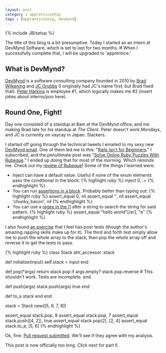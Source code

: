 ```yaml
---
layout: post
category : apprenticeship
tags : [apprenticeship, devmynd]
---
```

{% include JB/setup %}

The title of this blog is a bit presumptive. Today I started as an intern at DevMynd Software, which is set to last for two months. <strike>If</strike> When I successfully complete that, I will be upgraded to 'apprentice.'

## What is DevMynd?

[DevMynd](http://devmynd.com/) is a software consulting company founded in 2010 by [Brad Wilkening](http://twitter.com/bwilken) and [JC Grubbs](http://twitter.com/thegrubbsian) (I originally had JC's name first, but Brad fixed that). [Peter Harkins](http://twitter.com/pushcx) is employee #1, which logically makes me #2 (insert jokes about interns/poo here).

## Round One, Fight!

Day one consisted of a standup at 8am at the DevMynd office, and me making Brad late for *his* standup at *The Client*. Peter doesn't work Mondays, and JC is currently on vaycay in Japan. Slackers.

I started off going through the technical tweets I emailed to my sexy new [DevMynd email](mailto:kori.roys@devmynd.com). One of them led me to this: "[Rails Isn't for Beginners](http://rakeroutes.com/blog/rails-is-not-for-beginners/)." I subscribed, and the penultimate post was "[Solve Online Ruby Puzzles With Rubeque](http://rakeroutes.com/blog/solve-online-ruby-puzzles-with-rubeque/)." I ended up doing that for most of the morning. Which reminds me. Check out my [review of Rubeque](http://koriroys.com/learning/2012/04/10/rubeque-review/)! Some of the things I learned were:

+ Inject can have a default value. Useful if none of the enum elements pass the conditional in the block:
{% highlight ruby %}
  inject 0, :+
{% endhighlight %}
+ You can run [assertions in a block](http://rubeque.com/problems/nil-values). Probably better than typing out:
{% highlight ruby %}
 assert_equal 0,              nil
 assert_equal '',             nil
 assert_equal 'chunky_bacon', nil
{% endhighlight %}
+ You can use a [regex in the []](http://rubeque.com/problems/brackets-and-searches) after a string to search the string for said pattern.
{% highlight ruby %}
  assert_equal "hello world"[/e/], "e"
{% endhighlight %}

I also found [an exercise](http://rubeque.com/problems/baby-got-stacks) that I feel has poor tests (though the author's amazing rapping skills make up for it). The third and forth test simply allow me to push the whole array to the stack, then pop the whole array off and reverse it to get the tests to pass.

{% highlight ruby %}
class Stack
  attr_accessor :stack
  
  def initialize(input)
    self.stack = input
  end

  def pop(*args)
    return stack.pop if args.empty?
    stack.pop.reverse # This shouldn't work. Tests are incomplete.
  end

  def push(args)
    stack.push(args)
    true
  end

  def to_a
    stack
  end
end

stack = Stack.new([5, 6, 7, 8])

assert_equal stack.pop, 8
assert_equal stack.pop, 7
assert_equal stack.push([4, 2]), true
assert_equal stack.pop(2), [2, 4]
assert_equal stack.to_a, [5, 6]
{% endhighlight %}

Ok, fine. [Pull request submitted](https://github.com/daviddavis/rubeque/pull/89). We'll see if they agree with my analysis.

This post is now officially too long. Click next for part II.